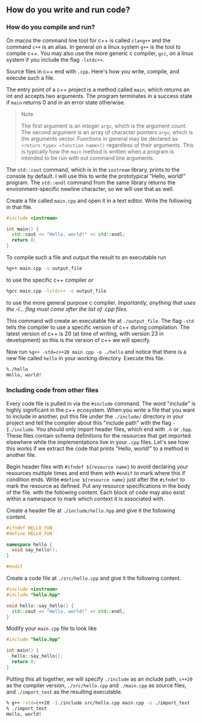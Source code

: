 ## How do you write and run code?

### How do you compile and run?

On macos the command line tool for c++ is called `clang++` and the command `c++` is an alias. In general on a linux system `g++` is the tool to compile c++. You may also use the more generic c compiler, `gcc`, on a linux system if you include the flag `-lstdc++`.

Source files in c++ end with `.cpp`. Here's how you write, compile, and execute such a file.

The entry point of a c++ project is a method called `main`, which returns an int and accepts two arguments. The program terminates in a success state if `main` returns 0 and in an error state otherwise.

> Note
> 
> The first argument is an integer `argc`, which is the argument count. The second argument is an array of character pointers `argv`, which is the arguments vector. Functions in general may be declared as `<return type> <function name>()` regardless of their arguments. This is typically how the `main` method is written when a program is intended to be run with out command line arguments.

The `std::cout` command, which is in the `iostream` library, prints to the console by default. I will use this to write the prototypical "Hello, world!" program. The `std::endl` command from the same library returns the environment-specific newline character, so we will use that as well.

Create a file called `main.cpp` and open it in a text editor. Write the following in that file.

```c++
#include <iostream>

int main() {
  std::cout << "Hello, world!" << std::endl;
  return 0;
}

```

To compile such a file and output the result to an executable run 
```bash
%g++ main.cpp -o output_file
```
to use the specific c++ compiler or
```bash
%gcc main.cpp -lstdc++ -o output_file
```
to use the more general purpose c compiler. *Importantly, anything that uses the -l... flag must come after the list of .cpp files.*

This command will create an executable file at `./output_file`. The flag `-std` tells the compiler to use a specific version of c++ during compilation. The latest version of c++ is 20 (at time of writing, with version 23 in development) so this is the version of c++ we will specify.

Now run `%g++ -std=c++20 main.cpp -o ./hello` and notice that there is a new file called `hello` in your working directory. Execute this file.

```bash
%./hello
Hello, world!
```

### Including code from other files

Every code file is pulled in via the `#include` command. The word "include" is highly significant in the c++ ecosystem. When you write a file that you want to include in another, put this file under the `./include/` directory in your project and tell the compiler about this "include path" with the flag `-I./include`. You should only import header files, which end with `.h` or `.hpp`. These files contain schema definitions for the resources that get imported elsewhere while the implementations live in your `.cpp` files. Let's see how this works if we extract the code that prints "Hello, world!" to a method in another file.

Begin header files with `#ifndef ${resource name}` to avoid declaring your resources multiple times and end them with `#endif` to mark where this if condition ends. Write `#define ${resource name}` just after the `#ifndef` to mark the resource as defined. Put any resource specifications in the body of the file. with the following content. Each block of code may also exist within a namespace to mark which context it is associated with.

Create a header file at `./include/hello.hpp` and give it the following content.

```c++
#ifndef HELLO_FUN
#define HELLO_FUN

namespace hello {
  void say_hello();
}

#endif
```

Create a code file at `./src/hello.cpp` and give it the following content.

```c++
#include <iostream>
#include "hello.hpp"

void hello::say_hello() {
  std::cout << "Hello, world!" << std::endl;
}

```

Modify your `main.cpp` file to look like

```c++
#include "hello.hpp"

int main() {
  hello::say_hello();
  return 0;
}

```

Putting this all together, we will specify `./include` as an include path, `c++20` as the compiler version, `./src/hello.cpp` and `./main.cpp` as source files, and `./import_test` as the resulting executable.

```bash
% g++ -std=c++20 -I./include src/hello.cpp main.cpp -o ./import_test
% ./import_test 
Hello, world!
```